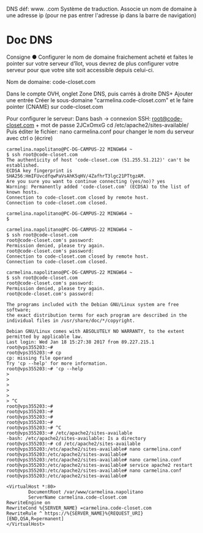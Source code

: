 DNS déf: www.    .com  Système de traduction. Associe un nom de domaine à une adresse ip (pour ne pas entrer l'adresse ip dans la barre de navigation)

# Doc DNS

Consigne 
● Configurer le nom de domaine fraichement acheté et faites le pointer sur votre serveur
d’îlot, vous devrez de plus configurer votre serveur pour que votre site soit accessible
depuis celui-ci.

Nom de domaine: code-closet.com

Dans le compte OVH, onglet Zone DNS, puis carrés à droite DNS+ Ajouter une entrée
Créer le sous-domaine "carmelina.code-closet.com" et le faire pointer (CNAME) sur code-closet.com

 Pour configurer le serveur:
Dans bash -> connexion SSH: root@code-closet.com + mot de passe 2JCxOmxG
cd /etc/apache2/sites-available/
Puis éditer le fichier: nano carmelina.conf pour changer le nom du serveur avec ctrl o (écrire)

```
carmelina.napolitano@PC-DG-CAMPUS-22 MINGW64 ~
$ ssh root@code-closet.com
The authenticity of host 'code-closet.com (51.255.51.212)' can't be established.
ECDSA key fingerprint is SHA256:HmIFUvcdfqwPaVsAhK5qHV/4ZafhrT3lgc21PTtgzAM.
Are you sure you want to continue connecting (yes/no)? yes
Warning: Permanently added 'code-closet.com' (ECDSA) to the list of known hosts.
Connection to code-closet.com closed by remote host.
Connection to code-closet.com closed.

carmelina.napolitano@PC-DG-CAMPUS-22 MINGW64 ~
$

carmelina.napolitano@PC-DG-CAMPUS-22 MINGW64 ~
$ ssh root@code-closet.com
root@code-closet.com's password:
Permission denied, please try again.
root@code-closet.com's password:
Connection to code-closet.com closed by remote host.
Connection to code-closet.com closed.

carmelina.napolitano@PC-DG-CAMPUS-22 MINGW64 ~
$ ssh root@code-closet.com
root@code-closet.com's password:
Permission denied, please try again.
root@code-closet.com's password:

The programs included with the Debian GNU/Linux system are free software;
the exact distribution terms for each program are described in the
individual files in /usr/share/doc/*/copyright.

Debian GNU/Linux comes with ABSOLUTELY NO WARRANTY, to the extent
permitted by applicable law.
Last login: Wed Jan 18 15:27:38 2017 from 89.227.215.1
root@vps355203:~#
root@vps355203:~# cp
cp: missing file operand
Try 'cp --help' for more information.
root@vps355203:~# 'cp --help
>
>
>
>
>
> ^C
root@vps355203:~#
root@vps355203:~#
root@vps355203:~#
root@vps355203:~#
root@vps355203:~# ^C
root@vps355203:~# /etc/apache2/sites-available
-bash: /etc/apache2/sites-available: Is a directory
root@vps355203:~# cd /etc/apache2/sites-available
root@vps355203:/etc/apache2/sites-available# nano carmelina.conf
root@vps355203:/etc/apache2/sites-available#
root@vps355203:/etc/apache2/sites-available# nano carmelina.conf
root@vps355203:/etc/apache2/sites-available# service apache2 restart
root@vps355203:/etc/apache2/sites-available# nano carmelina.conf
root@vps355203:/etc/apache2/sites-available#

```




```
<VirtualHost *:80>
        DocumentRoot /var/www/carmelina.napolitano
        ServerName carmelina.code-closet.com
RewriteEngine on
RewriteCond %{SERVER_NAME} =carmelina.code-closet.com
RewriteRule ^ https://%{SERVER_NAME}%{REQUEST_URI} [END,QSA,R=permanent]
</VirtualHost>

```
